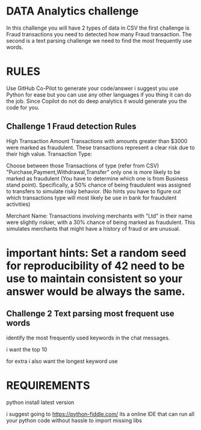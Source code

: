 # DATA Analytics challenge 

In this challenge you will have 2 types of data in CSV
the first challenge is Fraud transactions you need to detected how many Fraud transaction. The second is a text parsing challenge we need to find the most frequently use words.

# RULES

Use GitHub Co-Pilot to generate your code/answer i suggest you use Python for ease but you can use any other languages if you thing it can do the job. Since Copilot do not do deep analytics it would generate you the code for you.

## Challenge 1 Fraud detection Rules

High Transaction Amount
Transactions with amounts greater than $3000 were marked as fraudulent. These transactions represent a clear risk due to their high value.
Transaction Type:

Choose between those Transactions of type (refer from CSV) "Purchase,Payment,Withdrawal,Transfer" only one is more likely to be marked as fraudulent (You have to determine which one is from Business stand point). Specifically, a 50% chance of being fraudulent was assigned to transfers to simulate risky behavior.
(No hints you have to figure out which transactions type will most likely be use in bank for fraudulent activities)

Merchant Name:
Transactions involving merchants with "Ltd" in their name were slightly riskier, with a 30% chance of being marked as fraudulent. This simulates merchants that might have a history of fraud or are unusual.

# important hints: Set a random seed for reproducibility of 42 need to be use to maintain consistent so your answer would be always the same.

## Challenge 2 Text parsing most frequent use words

identify the most frequently used keywords in the chat messages.

i want the top 10

for extra i also want the longest keyword use 

# REQUIREMENTS

python install latest version

i suggest going to https://python-fiddle.com/ its a online IDE that can run all your python code without hassle to import missing libs
